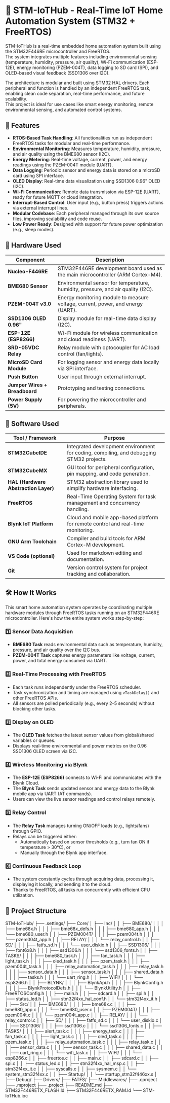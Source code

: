  # 🔌 STM-IoTHub - Real-Time IoT Home Automation System (STM32 + FreeRTOS)

STM-IoTHub is a real-time embedded home automation system built using the STM32F446RE microcontroller and FreeRTOS.  
The system integrates multiple features including environmental sensing (temperature, humidity, pressure, air quality), Wi-Fi communication (ESP-12E), energy monitoring (PZEM-004T), data logging to SD card (SPI), and OLED-based visual feedback (SSD1306 over I2C).

The architecture is modular and built using STM32 HAL drivers. Each peripheral and function is handled by an independent FreeRTOS task, enabling clean code separation, real-time performance, and future scalability.  
This project is ideal for use cases like smart energy monitoring, remote environmental sensing, and automated control systems.

 ## 🚀 Features

- **RTOS-Based Task Handling**: All functionalities run as independent FreeRTOS tasks for modular and real-time performance.
- **Environmental Monitoring**: Measures temperature, humidity, pressure, and air quality using the BME680 sensor (I2C).
- **Energy Metering**: Real-time voltage, current, power, and energy readings using the PZEM-004T module (UART).
- **Data Logging**: Periodic sensor and energy data is stored on a microSD card using SPI interface.
- **OLED Display**: Real-time data visualization using SSD1306 0.96" OLED (I2C).
- **Wi-Fi Communication**: Remote data transmission via ESP-12E (UART), ready for future MQTT or cloud integration.
- **Interrupt-Based Control**: User input (e.g., button press) triggers actions via external interrupt lines.
- **Modular Codebase**: Each peripheral managed through its own source files, improving scalability and code reuse.
- **Low Power Ready**: Designed with support for future power optimization (e.g., sleep modes).

## 🔧 Hardware Used

| Component            | Description                                                              |
|----------------------|--------------------------------------------------------------------------|
| **Nucleo-F446RE**     | STM32F446RE development board used as the main microcontroller (ARM Cortex-M4). |
| **BME680 Sensor**      | Environmental sensor for temperature, humidity, pressure, and air quality (I2C). |
| **PZEM-004T v3.0**     | Energy monitoring module to measure voltage, current, power, and energy (UART). |
| **SSD1306 OLED 0.96"** | Display module for real-time data display (I2C).                         |
| **ESP-12E (ESP8266)**  | Wi-Fi module for wireless communication and cloud readiness (UART).     |
| **SRD-05VDC Relay**    | Relay module with optocoupler for AC load control (fan/lights).         |
| **MicroSD Card Module**| For logging sensor and energy data locally via SPI interface.           |
| **Push Button**        | User input through external interrupt.                                  |
| **Jumper Wires + Breadboard** | Prototyping and testing connections.                                 |
| **Power Supply (5V)**  | For powering the microcontroller and peripherals.                       |

## 🧰 Software Used

| Tool / Framework         | Purpose                                                                 |
|--------------------------|-------------------------------------------------------------------------|
| **STM32CubeIDE**         | Integrated development environment for coding, compiling, and debugging STM32 projects. |
| **STM32CubeMX**          | GUI tool for peripheral configuration, pin mapping, and code generation. |
| **HAL (Hardware Abstraction Layer)** | STM32 abstraction library used to simplify hardware interfacing.         |
| **FreeRTOS**             | Real-Time Operating System for task management and concurrency handling. |
| **Blynk IoT Platform**   | Cloud and mobile app-based platform for remote control and real-time monitoring. |
| **GNU Arm Toolchain**    | Compiler and build tools for ARM Cortex-M development.                  |
| **VS Code (optional)**   | Used for markdown editing and documentation.                            |
| **Git**                  | Version control system for project tracking and collaboration.          |

## 🛠️ How It Works

This smart home automation system operates by coordinating multiple hardware modules through FreeRTOS tasks running on an STM32F446RE microcontroller. Here's how the entire system works step-by-step:

### 1️⃣ Sensor Data Acquisition
- **BME680 Task** reads environmental data such as temperature, humidity, pressure, and air quality over the I2C bus.
- **PZEM-004T Task** captures energy parameters like voltage, current, power, and total energy consumed via UART.

### 2️⃣ Real-Time Processing with FreeRTOS
- Each task runs independently under the FreeRTOS scheduler.
- Task synchronization and timing are managed using `vTaskDelay()` and other FreeRTOS APIs.
- All sensors are polled periodically (e.g., every 2–5 seconds) without blocking other tasks.

### 3️⃣ Display on OLED
- The **OLED Task** fetches the latest sensor values from global/shared variables or queues.
- Displays real-time environmental and power metrics on the 0.96 SSD1306 OLED screen via I2C.

### 4️⃣ Wireless Monitoring via Blynk
- The **ESP-12E (ESP8266)** connects to Wi-Fi and communicates with the Blynk Cloud.
- The **Blynk Task** sends updated sensor and energy data to the Blynk mobile app via UART (AT commands).
- Users can view the live sensor readings and control relays remotely.

### 5️⃣ Relay Control
- The **Relay Task** manages turning ON/OFF loads (e.g., lights/fans) through GPIO.
- Relays can be triggered either:
  - Automatically based on sensor thresholds (e.g., turn fan ON if temperature > 30°C), or
  - Manually through the Blynk app interface.

### 6️⃣ Continuous Feedback Loop
- The system constantly cycles through acquiring data, processing it, displaying it locally, and sending it to the cloud.
- Thanks to FreeRTOS, all tasks run concurrently with efficient CPU utilization.

##  📁 Project Structure
STM-IoTHub/
├── .settings/
├── Core/
│   ├── Inc/
│   │   ├── BME680/
│   │   │   ├── bme68x.h
│   │   │   ├── bme68x_defs.h
│   │   │   ├── bme680_app.h
│   │   │   └── bme680_user.h
│   │   ├── PZEM004T/
│   │   │   ├── pzem004t.h
│   │   │   └── pzem004t_app.h
│   │   ├── RELAY/
│   │   │   └── relay_control.h
│   │   ├── SD/
│   │   │   ├── fatfs_sd.h
│   │   │   └── user_diskio.h
│   │   ├── SSD1306/
│   │   │   ├── font6x8.h
│   │   │   ├── ssd1306.h
│   │   │   └── ssd1306_fonts.h
│   │   ├── TASKS/
│   │   │   ├── bme680_task.h
│   │   │   ├── fan_task.h
│   │   │   ├── light_task.h
│   │   │   ├── oled_task.h
│   │   │   ├── pzem_task.h
│   │   │   ├── pzem004t_task.h
│   │   │   ├── relay_automation_task.h
│   │   │   ├── relay_task.h
│   │   │   ├── sensor_data.h
│   │   │   ├── sensor_task.h
│   │   │   ├── shared_data.h
│   │   │   ├── tasks.h
│   │   │   └── uart_ring.h
│   │   ├── WIFI/
│   │   │   └── esp8266.h
│   │   ├── BLYNK/
│   │   │   ├── BlynkApi.h
│   │   │   ├── BlynkConfig.h
│   │   │   ├── BlynkProtocolDefs.h
│   │   │   └── BlynkUtility.h
│   │   ├── FreeRTOSConfig.h
│   │   ├── main.h
│   │   ├── sdcard.h
│   │   ├── spi.h
│   │   ├── status_led.h
│   │   ├── stm32f4xx_hal_conf.h
│   │   └── stm32f4xx_it.h
│
│   ├── Src/
│   │   ├── BME680/
│   │   │   ├── bme68x.c
│   │   │   ├── bme680_app.c
│   │   │   └── bme680_user.c
│   │   ├── PZEM004T/
│   │   │   ├── pzem004t.c
│   │   │   └── pzem004t_app.c
│   │   ├── RELAY/
│   │   │   └── relay_control.c
│   │   ├── SD/
│   │   │   ├── fatfs_sd.c
│   │   │   └── user_diskio.c
│   │   ├── SSD1306/
│   │   │   ├── ssd1306.c
│   │   │   └── ssd1306_fonts.c
│   │   ├── TASKS/
│   │   │   ├── alert_task.c
│   │   │   ├── energy_task.c
│   │   │   ├── fan_task.c
│   │   │   ├── light_task.c
│   │   │   ├── oled_task.c
│   │   │   ├── pzem_task.c
│   │   │   ├── relay_automation_task.c
│   │   │   ├── relay_task.c
│   │   │   ├── sensor_data.c
│   │   │   ├── sensor_task.c
│   │   │   ├── shared_data.c
│   │   │   ├── uart_ring.c
│   │   │   └── wifi_task.c
│   │   ├── WIFI/
│   │   │   └── esp8266.c
│   │   ├── freertos.c
│   │   ├── main.c
│   │   ├── sdcard.c
│   │   ├── spi.c
│   │   ├── status_led.c
│   │   ├── stm32f4xx_hal_msp.c
│   │   ├── stm32f4xx_it.c
│   │   ├── syscalls.c
│   │   ├── sysmem.c
│   │   └── system_stm32f4xx.c
│
│   ├── Startup/
│   │   └── startup_stm32f446xx.s
│
├── Debug/
├── Drivers/
├── FATFS/
├── Middlewares/
├── .cproject
├── .mproject
├── .project
├── README.md
├── STM32F446RETX_FLASH.ld
├── STM32F446RETX_RAM.ld
└── STM-IoTHub.ioc



